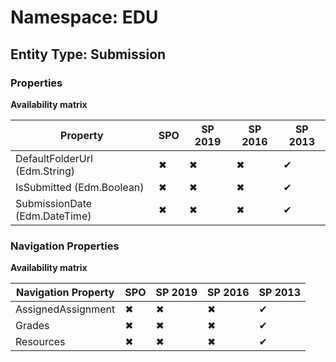 # Namespace: EDU
## Entity Type: Submission

### Properties

**Availability matrix**

Property | SPO | SP 2019 | SP 2016 | SP 2013
----------|-----|---------|---------|--------
DefaultFolderUrl (Edm.String) | ✖ | ✖ | ✖ | ✔
IsSubmitted (Edm.Boolean) | ✖ | ✖ | ✖ | ✔
SubmissionDate (Edm.DateTime) | ✖ | ✖ | ✖ | ✔

### Navigation Properties

**Availability matrix**

Navigation Property | SPO | SP 2019 | SP 2016 | SP 2013
----------|-----|---------|---------|--------
AssignedAssignment | ✖ | ✖ | ✖ | ✔
Grades | ✖ | ✖ | ✖ | ✔
Resources | ✖ | ✖ | ✖ | ✔
